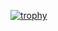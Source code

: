 [![trophy](https://github-profile-trophy.vercel.app/?username=AMDevelopOB)](https://github.com/ryo-ma/github-profile-trophy)
